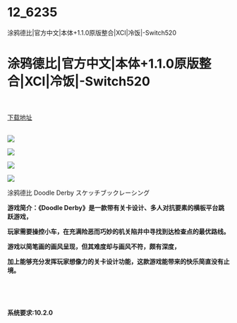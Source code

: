 # 12_6235
涂鸦德比|官方中文|本体+1.1.0原版整合|XCI|冷饭|-Switch520
# 涂鸦德比|官方中文|本体+1.1.0原版整合|XCI|冷饭|-Switch520
 <br/></br>
[下载地址](https://www.switch520.cc/article/6235 "下载地址")
<br/></br>

<p><strong><img src="https://www.switch520.cc/muke_img/upload_art_editor_20200925-1_8b0a5ba8e56f71288e91c216a98ba087.jpg"></strong></p>
<p><strong><img src="https://www.switch520.cc/muke_img/upload_art_editor_20200925-1_8b4d34f94356894cf53a41b868bae340.jpg"></strong></p>
<p><strong><img src="https://www.switch520.cc/muke_img/upload_art_editor_20200925-1_e13b0929c58328e08bfc92a82b4876d5.jpg"></strong></p>
<p><strong><img src="https://www.switch520.cc/muke_img/upload_art_editor_20200925-1_d7db189ccc62be1bac45d300055443e4.jpg"></strong></p>
<p>涂鸦德比 Doodle Derby スケッチブックレーシング</p>
<p><strong>游戏简介：《Doodle Derby》是一款带有关卡设计、多人对抗要素的横板平台跳跃游戏，</strong></p>
<p><strong>玩家需要操控小车，在充满险恶而巧妙的机关陷井中寻找到达检查点的最优路线。</strong></p>
<p><strong>游戏以简笔画的画风呈现，但其难度却与画风不符，颇有深度，</strong></p>
<p><strong>加上能够充分发挥玩家想像力的关卡设计功能，这款游戏能带来的快乐简直没有止境。</strong></p>
<p>&nbsp;</p>
<p>&nbsp;</p>
<p><strong>系统要求:10.2.0</strong></p>



